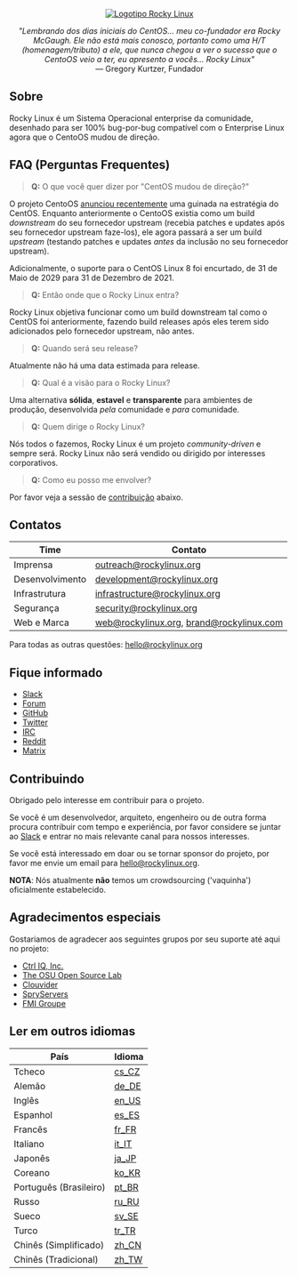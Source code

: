 <p align="center">
<a href="https://rockylinux.org/">
<img src="https://media.githubusercontent.com/media/rocky-linux/branding/main/logo-text-light%402x.png" alt="Logotipo Rocky Linux">
</a>
</p>

<p align="center">
<i>"Lembrando dos dias iniciais do CentOS... meu co-fundador era Rocky McGaugh. Ele não está mais conosco, portanto como uma H/T (homenagem/tributo) a ele, que nunca chegou a ver o sucesso que o CentoOS veio a ter, eu apresento a vocês... Rocky Linux"</i><br>
— Gregory Kurtzer, Fundador
</p>

## Sobre

Rocky Linux é um Sistema Operacional enterprise da comunidade, desenhado para ser 100% bug-por-bug compatível com o Enterprise Linux agora que o CentoOS mudou de direção.

## FAQ (Perguntas Frequentes)

> **Q:** O que você quer dizer por "CentOS mudou de direção?"

O projeto CentoOS [anunciou recentemente](https://blog.centos.org/2020/12/future-is-centos-stream/) uma guinada na estratégia do CentOS. Enquanto anteriormente o CentoOS existia como um build *downstream* do seu fornecedor upstream (recebia patches e updates após seu fornecedor upstream faze-los), ele agora passará a ser um build *upstream* (testando patches e updates *antes* da inclusão no seu fornecedor upstream).

Adicionalmente, o suporte para o CentOS Linux 8 foi encurtado, de 31 de Maio de 2029 para 31 de Dezembro de 2021.

> **Q:** Então onde que o Rocky Linux entra?

Rocky Linux objetiva funcionar como um build downstream tal como o CentOS foi anteriormente, fazendo build releases após eles terem sido adicionados pelo fornecedor upstream, não antes.

> **Q:** Quando será seu release?

Atualmente não há uma data estimada para release.

> **Q:** Qual é a visão para o Rocky Linux?

Uma alternativa **sólida**, **estavel** e **transparente** para ambientes de produção, desenvolvida *pela* comunidade e *para* comunidade. 

> **Q:** Quem dirige o Rocky Linux?

Nós todos o fazemos, Rocky Linux é um projeto *community-driven* e sempre será. Rocky Linux não será vendido ou dirigido por interesses corporativos.

> **Q:** Como eu posso me envolver?

Por favor veja a sessão de [contribuição](#Contribuindo) abaixo.

## Contatos

| Time                          | Contato                                   |
|-------------------------------|-------------------------------------------|
| Imprensa                      | outreach@rockylinux.org                   |
| Desenvolvimento               | development@rockylinux.org                |
| Infrastrutura                 | infrastructure@rockylinux.org             |
| Segurança                     | security@rockylinux.org                   |
| Web e Marca                   | web@rockylinux.org, brand@rockylinux.com  |


Para todas as outras questões: hello@rockylinux.org

## Fique informado

* [Slack](https://join.slack.com/t/hpcng/shared_invite/zt-k29vv4ab-yj1ksbHK_ZkXYi6HGtTYfw)
* [Forum](https://forums.rockylinux.org/)
* [GitHub](https://github.com/rocky-linux/)
* [Twitter](https://twitter.com/rocky_linux)
* [IRC](https://webchat.freenode.net/?channels=rockylinux)
* [Reddit](https://www.reddit.com/r/RockyLinux)
* [Matrix](https://matrix.to/#/+rockylinux:matrix.org)

## Contribuindo

Obrigado pelo interesse em contribuir para o projeto.

Se você é um desenvolvedor, arquiteto, engenheiro ou de outra forma procura contribuir com tempo e experiência, por favor considere se juntar ao [Slack](https://join.slack.com/t/hpcng/shared_invite/zt-k29vv4ab-yj1ksbHK_ZkXYi6HGtTYfw) e entrar no mais relevante canal para nossos interesses.

Se você está interessado em doar ou se tornar sponsor do projeto, por favor me envie um email para hello@rockylinux.org.

**NOTA**: Nós atualmente **não** temos um crowdsourcing ('vaquinha') oficialmente estabelecido.

## Agradecimentos especiais

Gostariamos de agradecer aos seguintes grupos por seu suporte até aqui no projeto:
* [Ctrl IQ, Inc.](https://www.ctrl-cmd.com)
* [The OSU Open Source Lab](https://osuosl.org/)
* [Clouvider](https://www.clouvider.co.uk/)
* [SpryServers](https://www.spryservers.net/)
* [FMI Groupe](https://www.fmi.fr/)

## Ler em outros idiomas

| País | Idioma |
| -----|--------|
Tcheco | [cs_CZ](/locales/README.cs_CZ.md)
Alemão | [de_DE](/locales/README.de_DE.md)
Inglês | [en_US](/locales/README.en_US.md)
Espanhol | [es_ES](/locales/README.es_ES.md)
Francês | [fr_FR](/locales/README.fr_FR.md)
Italiano | [it_IT](/locales/README.it_IT.md)
Japonês | [ja_JP](/locales/README.ja_JP.md)
Coreano | [ko_KR](/locales/README.ko_KR.md)
Português (Brasileiro) | [pt_BR](/locales/README.pt_BR.md) 
Russo | [ru_RU](/locales/README.ru_RU.md)
Sueco | [sv_SE](/locales/README.sv_SE.md)
Turco | [tr_TR](/locales/README.tr_TR.md)
Chinês (Simplificado) | [zh_CN](/locales/README.zh_CN.md)
Chinês (Tradicional) | [zh_TW](/locales/README.zh_TW.md)